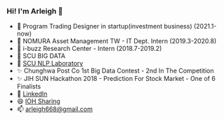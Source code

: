 ### Hi! I'm Arleigh 👋
- 👯 Program Trading Designer in startup(investment business) (2021.1-now)
- 👯 NOMURA Asset Management TW - IT Dept. Intern (2019.3-2020.8)
- 👯 i-buzz Research Center - Intern (2018.7-2019.2)
- 🌱 SCU BIG DATA
- 🌱 [SCU NLP Laboratory](https://nlp.bigdata.scu.edu.tw/)
- ✨ Chunghwa Post Co 1st Big Data Contest - 2nd In The Competition
- ✨ JIH SUN Hackathon 2018 - Prediction For Stock Market - One of 6 Finalists 
- 💬 [LinkedIn](https://www.linkedin.com/in/arleighchang/)
- 😄 [IOH Sharing](https://ioh.tw/talks/%E6%9D%B1%E5%90%B3%E5%B7%A8%E8%B3%87-%E5%BC%B5%E5%B3%AE%E7%91%8B-tw-study-scu-bde)
- 📫 arleigh668@gmail.com
